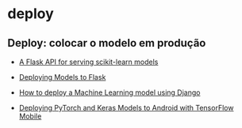# deploy

## Deploy: colocar o modelo em produção

* [A Flask API for serving scikit-learn models](https://towardsdatascience.com/a-flask-api-for-serving-scikit-learn-models-c8bcdaa41daa)
* [Deploying Models to Flask](https://towardsdatascience.com/deploying-models-to-flask-fb62155ca2c4)
* [How to deploy a Machine Learning model using Django](https://medium.com/saarthi-ai/deploying-a-machine-learning-model-using-django-part-1-6c7de05c8d7?source=bookmarks---------2-----------------------)
* [Deploying PyTorch and Keras Models to Android with TensorFlow Mobile](https://heartbeat.fritz.ai/deploying-pytorch-and-keras-models-to-android-with-tensorflow-mobile-a16a1fb83f2)

  [  
  ](https://heartbeat.fritz.ai/@johnolafenwa?source=post_page-----a16a1fb83f2----------------------)

